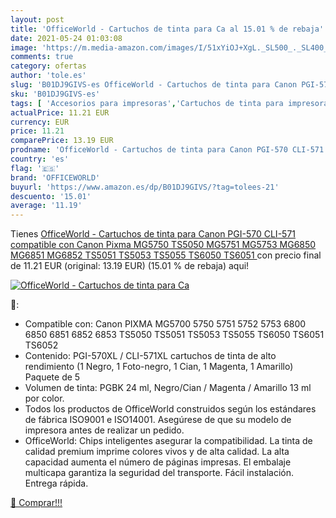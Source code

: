 ```yaml
---
layout: post
title: 'OfficeWorld - Cartuchos de tinta para Ca al 15.01 % de rebaja'
date: 2021-05-24 01:03:08
image: 'https://m.media-amazon.com/images/I/51xYiOJ+XgL._SL500_._SL400_.jpg'
comments: true
category: ofertas
author: 'tole.es'
slug: 'B01DJ9GIVS-es OfficeWorld - Cartuchos de tinta para Canon PGI-570...'
sku: 'B01DJ9GIVS-es'
tags: [ 'Accesorios para impresoras','Cartuchos de tinta para impresora','Impresoras y accesorios','Informática','Tóners y tinta de impresora','canon','officeworld', ]
actualPrice: 11.21 EUR
currency: EUR
price: 11.21
comparePrice: 13.19 EUR
prodname: 'OfficeWorld - Cartuchos de tinta para Canon PGI-570 CLI-571  compatible con Canon Pixma MG5750 TS5050 MG5751 MG5753 MG6850 MG6851 MG6852 TS5051 TS5053 TS5055 TS6050 TS6051 '
country: 'es'
flag: '🇪🇸'
brand: 'OFFICEWORLD'
buyurl: 'https://www.amazon.es/dp/B01DJ9GIVS/?tag=tolees-21'
descuento: '15.01'
average: '11.19'
---
```


Tienes [OfficeWorld - Cartuchos de tinta para Canon PGI-570 CLI-571  compatible con Canon Pixma MG5750 TS5050 MG5751 MG5753 MG6850 MG6851 MG6852 TS5051 TS5053 TS5055 TS6050 TS6051 ](https://www.amazon.es/dp/B01DJ9GIVS/?tag=tolees-21) con precio final de  11.21 EUR (original: 13.19 EUR) (15.01 %  de rebaja) aqui!

[![OfficeWorld - Cartuchos de tinta para Ca](https://m.media-amazon.com/images/I/51xYiOJ+XgL._SL500_._SL400_.jpg)](https://www.amazon.es/dp/B01DJ9GIVS/?tag=tolees-21)

🔎:

- Compatible con: Canon PIXMA MG5700 5750 5751 5752 5753 6800 6850 6851 6852 6853 TS5050 TS5051 TS5053 TS5055 TS6050 TS6051 TS6052
- Contenido: PGI-570XL / CLI-571XL cartuchos de tinta de alto rendimiento (1 Negro, 1 Foto-negro, 1 Cian, 1 Magenta, 1 Amarillo) Paquete de 5
- Volumen de tinta: PGBK 24 ml, Negro/Cian / Magenta / Amarillo 13 ml por color.
- Todos los productos de OfficeWorld construidos según los estándares de fábrica ISO9001 e ISO14001. Asegúrese de que su modelo de impresora antes de realizar un pedido.
- OfficeWorld: Chips inteligentes asegurar la compatibilidad. La tinta de calidad premium imprime colores vivos y de alta calidad. La alta capacidad aumenta el número de páginas impresas. El embalaje multicapa garantiza la seguridad del transporte. Fácil instalación. Entrega rápida.

[🛒 Comprar!!!](https://www.amazon.es/dp/B01DJ9GIVS/?tag=tolees-21)
